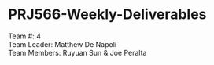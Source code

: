 # PRJ566-Weekly-Deliverables
Team #: 4 <br>
Team Leader: Matthew De Napoli <br>
Team Members: Ruyuan Sun & Joe Peralta
